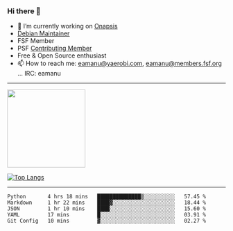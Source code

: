 ### Hi there 👋


- 🔭 I’m currently working on [Onapsis](http://onapsis.com)
- [Debian Maintainer](https://qa.debian.org/developer.php?login=eamanu%40yaerobi.com)
- FSF Member
- PSF [Contributing Member](https://www.python.org/psf/membership/#what-membership-classes-are-there)
- Free & Open Source enthusiast 
- 📫 How to reach me: eamanu@yaerobi.com, eamanu@members.fsf.org ... IRC: eamanu

---

<img height="180em" src="https://github-readme-stats.vercel.app/api?theme=dark&username=eamanu&show_icons=true&hide_border=true&&count_private=true&include_all_commits=true" />

[![Top Langs](https://github-readme-stats.vercel.app/api/top-langs/?theme=dark&username=eamanu&layout=compact)](https://github.com/anuraghazra/github-readme-stats)

---

<!--START_SECTION:waka-->
```text
Python       4 hrs 18 mins   ██████████████▒░░░░░░░░░░   57.45 % 
Markdown     1 hr 22 mins    ████▓░░░░░░░░░░░░░░░░░░░░   18.44 % 
JSON         1 hr 10 mins    ████░░░░░░░░░░░░░░░░░░░░░   15.60 % 
YAML         17 mins         █░░░░░░░░░░░░░░░░░░░░░░░░   03.91 % 
Git Config   10 mins         ▓░░░░░░░░░░░░░░░░░░░░░░░░   02.27 % 
```
<!--END_SECTION:waka-->
